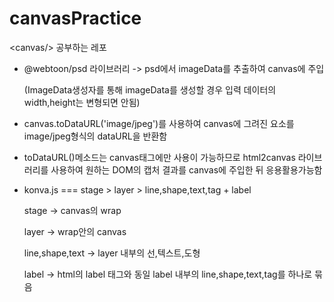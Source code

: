 # canvasPractice

&lt;canvas/> 공부하는 레포

- @webtoon/psd 라이브러리 -> psd에서 imageData를 추출하여 canvas에 주입

  (ImageData생성자를 통해 imageData를 생성할 경우 입력 데이터의 width,height는 변형되면 안됨)

- canvas.toDataURL('image/jpeg')를 사용하여 canvas에 그려진 요소를 image/jpeg형식의 dataURL을 반환함

- toDataURL()메소드는 canvas태그에만 사용이 가능하므로 html2canvas 라이브러리를 사용하여 원하는 DOM의 캡처 결과를 canvas에 주입한 뒤 응용활용가능함

- konva.js === stage > layer > line,shape,text,tag + label

  stage -> canvas의 wrap

  layer -> wrap안의 canvas

  line,shape,text -> layer 내부의 선,텍스트,도형

  label -> html의 label 태그와 동일 label 내부의 line,shape,text,tag를 하나로 묶음
